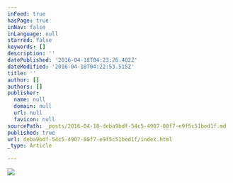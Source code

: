 ```yaml
---
inFeed: true
hasPage: true
inNav: false
inLanguage: null
starred: false
keywords: []
description: ''
datePublished: '2016-04-18T04:23:26.402Z'
dateModified: '2016-04-18T04:22:53.515Z'
title: ''
author: []
authors: []
publisher:
  name: null
  domain: null
  url: null
  favicon: null
sourcePath: _posts/2016-04-18-deba9bdf-54c5-4907-80f7-e9f5c51bed1f.md
published: true
url: deba9bdf-54c5-4907-80f7-e9f5c51bed1f/index.html
_type: Article

---
```

![](https://the-grid-user-content.s3-us-west-2.amazonaws.com/0ea11f10-ff9f-469e-9e2b-a0bbb72a3399.jpg)